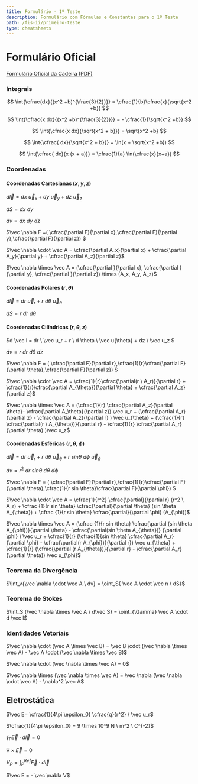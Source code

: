 ```yaml
---
title: Formulário - 1º Teste
description: Formulário com Fórmulas e Constantes para o 1º Teste
path: /fis-ii/primeiro-teste
type: cheatsheets
---
```


# Formulário Oficial

[Formulário Oficial da Cadeira (PDF)](https://drive.google.com/file/d/1Ouk2xSUb-f50SnUSC4HWQzAzfl825A_J/view?usp=sharing)

### Integrais

$$
\int{\cfrac{dx}{(x^2 +b)^{\frac{3}{2}}}} = \cfrac{1}{b}\cfrac{x}{\sqrt{x^2 +b}}
$$

$$
\int{\cfrac{x dx}{(x^2 +b)^{\frac{3}{2}}}} = - \cfrac{1}{\sqrt{x^2 +b}}
$$

$$
\int{\cfrac{x dx}{\sqrt{x^2 + b}}} =  \sqrt{x^2 +b}
$$

$$
\int{\cfrac{ dx}{\sqrt{x^2 + b}}} =  \ln(x + \sqrt{x^2 +b})
$$

$$
\int{\cfrac{ dx}{x (x + a)}} = \cfrac{1}{a} \ln(\cfrac{x}{x+a})
$$

### Coordenadas

#### Coordenadas Cartesianas $(x,y,z)$

$d\vec l = dx \ \vec u_x + dy  \ \vec u_y + dz \  \vec u_z$

$dS = dx \ dy$

$dv = dx \ dy \ dz$

$\vec \nabla F =( \cfrac{\partial F}{\partial x},\cfrac{\partial F}{\partial y},\cfrac{\partial F}{\partial z}) $

$\vec \nabla \cdot \vec A =  \cfrac{\partial A_x}{\partial x} + \cfrac{\partial A_y}{\partial y} + \cfrac{\partial A_z}{\partial z}$

$\vec \nabla \times \vec A = (\cfrac{\partial }{\partial x}, \cfrac{\partial }{\partial y}, \cfrac{\partial }{\partial z}) \times (A_x, A_y, A_z)$

#### Coordenadas Polares $(r,\theta)$

$d\vec l = dr \ \vec u_r + r \ d\theta \ \vec u_{\theta}$

$dS = r \ dr \ d\theta$

#### Coordenadas Cilíndricas $(r, \theta, z)$

$d \vec l = dr \ \vec u_r + r \ d \theta \ \vec u{\theta} + dz \ \vec u_z $

$dv = r \ dr \ d \theta \ dz$

$\vec \nabla F = ( \cfrac{\partial F}{\partial r},\cfrac{1}{r}\cfrac{\partial F}{\partial \theta},\cfrac{\partial F}{\partial z}) $

$\vec \nabla \cdot \vec A = \cfrac{1}{r}\cfrac{\partial(r \ A_r)}{\partial r} + \cfrac{1}{r}\cfrac{\partial  A_{\theta}}{\partial \theta} + \cfrac{\partial A_z}{\partial z}$

$\vec \nabla \times \vec A = (\cfrac{1}{r} \cfrac{\partial A_z}{\partial \theta}- \cfrac{\partial A_\theta}{\partial z}) \vec u_r + (\cfrac{\partial A_r}{\partial z} - \cfrac{\partial A_z}{\partial r} ) \vec u_{\theta} + (\cfrac{1}{r} \cfrac{\partial(r \ A_{\theta})}{\partial r} - \cfrac{1}{r} \cfrac{\partial A_r}{\partial \theta} )\vec u_z$

#### Coordenadas Esféricas $(r,\theta, \phi)$

$d\vec l = dr \ \vec u_r + r \ d\theta \ \vec u_{\theta} + r \ sin \theta \ d \phi \ \vec u_{\phi}$

$dv = r^2 \ dr \ sin \theta \ d\theta \ d\phi$

$\vec \nabla F = ( \cfrac{\partial F}{\partial r},\cfrac{1}{r}\cfrac{\partial F}{\partial \theta},\cfrac{1}{r sin \theta}\cfrac{\partial F}{\partial \phi}) $

$\vec \nabla \cdot \vec A = \cfrac{1}{r^2} \cfrac{\partial}{\partial r} (r^2 \ A_r) + \cfrac {1}{r sin \theta} \cfrac{\partial}{\partial \theta} (sin \theta A_{\theta}) +  \cfrac {1}{r sin \theta} \cfrac{\partial}{\partial \phi} (A_{\phi})$

$\vec \nabla \times \vec A = (\cfrac {1}{r sin \theta} \cfrac{\partial (sin \theta A_{\phi})}{\partial \theta} - \cfrac{\partial(sin \theta A_{\theta})} {\partial \phi} ) \vec u_r + \cfrac{1}{r} (\cfrac{1}{sin \theta} \cfrac{\partial A_r}{\partial \phi} - \cfrac{\partial(r A_{\phi})}{\partial r}) \vec u_{\theta} + \cfrac{1}{r} (\cfrac{\partial (r A_{\theta})}{\partial r} - \cfrac{\partial A_r}{\partial \theta}) \vec u_{\phi}$

### Teorema da Divergência

$\int_v{\vec \nabla \cdot \vec A \ dv} = \oint_S{ \vec A \cdot \vec n \ dS}$

### Teorema de Stokes

$\int_S {\vec \nabla \times \vec A \ d\vec S} = \oint_{\Gamma} \vec A \cdot d \vec l$

### Identidades Vetoriais

$\vec \nabla \cdot (\vec A \times \vec B) = \vec B \cdot (\vec \nabla \times \vec A) - \vec A \cdot (\vec \nabla \times \vec B)$

$\vec \nabla \cdot (\vec \nabla \times \vec A) = 0$

$\vec \nabla \times (\vec \nabla \times \vec A) = \vec \nabla (\vec \nabla \cdot \vec A) - \nabla^2 \vec A$

## Eletrostática

$\vec E= \cfrac{1}{4\pi \epsilon_0}  \cfrac{q}{r^2} \ \vec u_r$

$\cfrac{1}{4\pi \epsilon_0} = 9 \times 10^9 N \ m^2 \ C^{-2}$

$\oint_{\Gamma} \vec E \cdot d\vec l = 0$

$\nabla \times \vec E = 0$

$V_P = \int_P^{Ref} \vec E \cdot d \vec l$

$\vec E = - \vec \nabla V$
